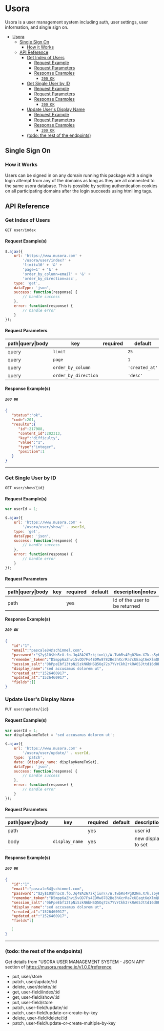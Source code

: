 Usora
====================

Usora is a user management system including auth, user settings, user information, and single sign on.

- [Usora](#usora)
  * [Single Sign On](#single-sign-on)
    + [How it Works](#how-it-works)
  * [API Reference](#api-reference)
    + [Get Index of Users](#get-index-of-users)
      - [Request Example](#request-example)
      - [Request Parameters](#request-parameters)
      - [Response Examples](#response-examples)
        * [`200 OK`](#-200-ok-)
    + [Get Single User by ID](#get-single-user-by-id)
      - [Request Example](#request-example-1)
      - [Request Parameters](#request-parameters-1)
      - [Response Examples](#response-examples-1)
        * [`200 OK`](#-200-ok--1)
    + [Update User's Display Name](#update-user-s-display-name)
      - [Request Example](#request-example-2)
      - [Request Parameters](#request-parameters-2)
      - [Response Examples](#response-examples-2)
        * [`200 OK`](#-200-ok--2)
    + [(todo: the rest of the endpoints)](#-todo--the-rest-of-the-endpoints-)

<!-- ecotrust-canada.github.io/markdown-toc -->


Single Sign On
-----------------------------------------

### How it Works

Users can be signed in on any domain running this package with a single login attempt from any of the domains as long as they are all connected to the same usora database. This is possible by setting authentication cookies on all participating domains after the login succeeds using html img tags.



API Reference
-----------------------------------------

### Get Index of Users

`GET user/index`


#### Request Example(s)

```js
$.ajax({
    url: 'https://www.musora.com' +
        '/usora/user/index?' +
        'limit=10' + '&' +
        'page=1' + '&' +
        'order_by_column=email' + '&' +
        'order_by_direction=asc',
    type: 'get',
    dataType: 'json',
    success: function(response) {
        // handle success
    },
    error: function(response) {
        // handle error
    }
});
```

#### Request Parameters

| path\|query\|body |  key                  |  required |  default        |  description\|notes | 
|-------------------|-----------------------|-----------|-----------------|---------------------| 
| query             |  `limit`              |           | `25`            |                     | 
| query             |  `page`               |           |  `1`            |                     | 
| query             |  `order_by_column`    |           |  `'created_at'` |                     | 
| query             |  `order_by_direction` |           |  `'desc'`       |                     | 
  
<!--
path\|query\|body, key, required, default, description\|notes
query, `limit`, ,`25`,
query, `page`,  , `1`, 
query, `order_by_column`,  , `'created_at'`,
query, `order_by_direction`,  , `'desc'`,
-->


#### Response Example(s)

##### `200 OK`

```json
{
   "status":"ok",
   "code":201,
   "results":{
      "id":217988,
      "content_id":202313,
      "key":"difficulty",
      "value":"1",
      "type":"integer",
      "position":1
   }
}
```


------------------------------------------------------------------------------------------------------------------------


### Get Single User by ID

`GET user/show/{id}`


#### Request Example(s)

```js
var userId = 1;

$.ajax({
    url: 'https://www.musora.com' +
        '/usora/user/show/' . userId,
    type: 'get',
    dataType: 'json',
    success: function(response) {
        // handle success
    },
    error: function(response) {
        // handle error
    }
});
```

#### Request Parameters

| path\|query\|body |  key |  required |  default |  description\|notes            | 
|-------------------|------|-----------|----------|--------------------------------| 
| path              |      |  yes      |          |  Id of the user to be returned | 
  
<!--
path\|query\|body, key, required, default, description\|notes
path, , yes ,  , Id of the user to be returned
-->


#### Response Example(s)

##### `200 OK`

```json
{
   "id":"1",
   "email":"pascale84@schimmel.com",
   "password":"$2y$10$hh5cU.fo.Jq48A267zkjiun\\/W.TwbRs4Pg02Nm.X7k.s5yKQxVMj2",
   "remember_token":"D5mpp6aZhvi5vOD7Fs4EDMw8782Be3hXcrRa7cUEaqt6eXlmQPmKbaU1RKdy",
   "session_salt":"0bPpeEbf13tpNi5zkN6bHSQ5Oq72s7YVrCkh2rkRA65Jttd16d0RGQNJbc1R",
   "display_name":"sed accusamus dolorem ut",
   "created_at":"1526460917",
   "updated_at":"1526460917",
   "fields":[]
}
```

### Update User's Display Name

`PUT user/update/{id}`


#### Request Example(s)

```js
var userId = 1;
var displayNameToSet = 'sed accusamus dolorem ut';

$.ajax({
    url: 'https://www.musora.com' +
        '/usora/user/update/' . userId,
    type: 'patch',
    data: {display_name: displayNameToSet},
    dataType: 'json',
    success: function(response) {
        // handle success
    },
    error: function(response) {
        // handle error
    }
});
```

#### Request Parameters

| path\|query\|body |  key             |  required |  default |  description\|notes      | 
|-------------------|------------------|-----------|----------|--------------------------| 
| path              |                  |  yes      |          |  user id                 | 
| body              |  `display_name`  |  yes      |          |  new display name to set | 
 
<!--
path\|query\|body, key, required, default, description\|notes
path ,  , yes ,  , user id
body , `display_name` , yes ,  , new display name to set 
-->


#### Response Example(s)

##### `200 OK`

```json
{
   "id":"1",
   "email":"pascale84@schimmel.com",
   "password":"$2y$10$hh5cU.fo.Jq48A267zkjiun\\/W.TwbRs4Pg02Nm.X7k.s5yKQxVMj2",
   "remember_token":"D5mpp6aZhvi5vOD7Fs4EDMw8782Be3hXcrRa7cUEaqt6eXlmQPmKbaU1RKdy",
   "session_salt":"0bPpeEbf13tpNi5zkN6bHSQ5Oq72s7YVrCkh2rkRA65Jttd16d0RGQNJbc1R",
   "display_name":"sed accusamus dolorem ut",
   "created_at":"1526460917",
   "updated_at":"1526460917",
   "fields":[

   ]
}
```



------------------------------------------------------------------------------------------------------------------------

### (todo: the rest of the endpoints)


Get details from "USORA USER MANAGEMENT SYSTEM - JSON API" section of https://musora.readme.io/v1.0.0/reference

* put, user/store 
* patch, user/update/:id 
* delete, user/delete/:id 
* get, user-field/index/:id 
* get, user-field/show/:id 
* put, user-field/store 
* patch, user-field/update/:id 
* patch, user-field/update-or-create-by-key 
* delete, user-field/delete/:id 
* patch, user-field/update-or-create-multiple-by-key 

